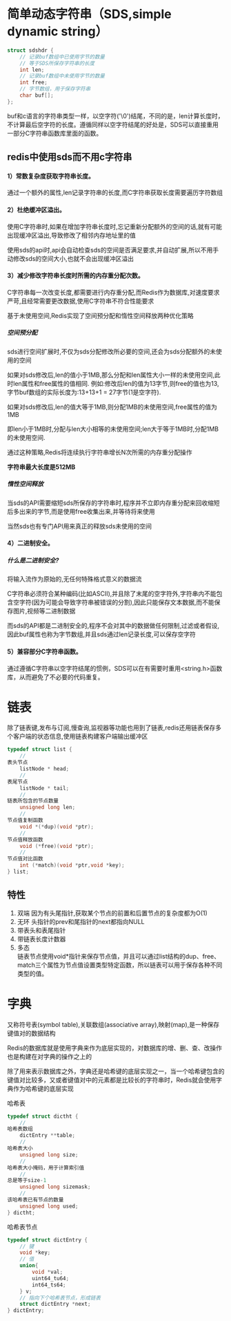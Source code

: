 # 简单动态字符串（SDS,simple dynamic string）

```c
struct sdshdr {
    // 记录buf数组中已使用字节的数量
    // 等于SDS所保存字符串的长度
    int len;
    // 记录buf数组中未使用字节的数量
    int free;
    // 字节数组，用于保存字符串
    char buf[];
};
```

buf和c语言的字符串类型一样，以空字符('\0')结尾，不同的是，len计算长度时，不计算最后空字符的长度。遵循同样以空字符结尾的好处是，SDS可以直接重用一部分C字符串函数库里面的函数。

## redis中使用sds而不用c字符串

#### 1）常数复杂度获取字符串长度。

通过一个额外的属性,len记录字符串的长度,而C字符串获取长度需要遍历字符数组

#### 2）杜绝缓冲区溢出。

使用C字符串时,如果在增加字符串长度时,忘记重新分配额外的空间的话,就有可能出现缓冲区溢出,导致修改了相邻内存地址里的值 

使用sds的api时,api会自动检查sds的空间是否满足要求,并自动扩展,所以不用手动修改sds的空间大小,也就不会出现缓冲区溢出

#### 3）减少修改字符串长度时所需的内存重分配次数。

C字符串每一次改变长度,都需要进行内存重分配,而Redis作为数据库,对速度要求严苛,且经常需要更改数据,使用C字符串不符合性能要求

基于未使用空间,Redis实现了空间预分配和惰性空间释放两种优化策略

##### 空间预分配

sds进行空间扩展时,不仅为sds分配修改所必要的空间,还会为sds分配额外的未使用的空间

如果对sds修改后,len的值小于1MB,那么分配和len属性大小一样的未使用空间,此时len属性和free属性的值相同.		例如:修改后len的值为13字节,则free的值也为13,字节buf数组的实际长度为:13+13+1  = 27字节(1是空字符).

如果对sds修改后,len的值大等于1MB,则分配1MB的未使用空间,free属性的值为1MB

即len小于1MB时,分配与len大小相等的未使用空间;len大于等于1MB时,分配1MB的未使用空间.

通过这种策略,Redis将连续执行字符串增长N次所需的内存重分配操作

**字符串最大长度是512MB**

##### 惰性空间释放

当sds的API需要缩短sds所保存的字符串时,程序并不立即内存重分配来回收缩短后多出来的字节,而是使用free收集出来,并等待将来使用

当然sds也有专门API用来真正的释放sds未使用的空间

#### 4）二进制安全。

##### 什么是二进制安全?

将输入流作为原始的,无任何特殊格式意义的数据流

C字符串必须符合某种编码(比如ASCII),并且除了末尾的空字符外,字符串内不能包含空字符(因为可能会导致字符串被错误的分割),因此只能保存文本数据,而不能保存图片,视频等二进制数据

而sds的API都是二进制安全的,程序不会对其中的数据做任何限制,过滤或者假设,因此buf属性也称为字节数组,并且sds通过len记录长度,可以保存空字符

#### 5）兼容部分C字符串函数。

通过遵循C字符串以空字符结尾的惯例，SDS可以在有需要时重用<string.h>函数库，从而避免了不必要的代码重复。

# 链表

除了链表键,发布与订阅,慢查询,监视器等功能也用到了链表,redis还用链表保存多个客户端的状态信息,使用链表构建客户端输出缓冲区

```c
typedef struct list {
    // 
表头节点
    listNode * head;
    // 
表尾节点
    listNode * tail;
    // 
链表所包含的节点数量
    unsigned long len;
    // 
节点值复制函数
    void *(*dup)(void *ptr);
    // 
节点值释放函数
    void (*free)(void *ptr);
    // 
节点值对比函数
    int (*match)(void *ptr,void *key);
} list;
```

## 特性

1. 双端 因为有头尾指针,获取某个节点的前置和后置节点的复杂度都为O(1)
2. 无环 头指针的prev和尾指针的next都指向NULL
3. 带表头和表尾指针
4. 带链表长度计数器
5. 多态  
   链表节点使用void*指针来保存节点值，并且可以通过list结构的dup、free、match三个属性为节点值设置类型特定函数，所以链表可以用于保存各种不同类型的值。

# 字典

又称符号表(symbol table),关联数组(associative array),映射(map),是一种保存键值对的数据结构

Redis的数据库就是使用字典来作为底层实现的，对数据库的增、删、查、改操作也是构建在对字典的操作之上的

除了用来表示数据库之外，字典还是哈希键的底层实现之一，当一个哈希键包含的键值对比较多，又或者键值对中的元素都是比较长的字符串时，Redis就会使用字典作为哈希键的底层实现

哈希表

```c
typedef struct dictht {
    // 
哈希表数组
    dictEntry **table;
    // 
哈希表大小
    unsigned long size;
    //
哈希表大小掩码，用于计算索引值
    //
总是等于size-1
    unsigned long sizemask;
    // 
该哈希表已有节点的数量
    unsigned long used;
} dictht;
```

哈希表节点

```c
typedef struct dictEntry {
    // 键
    void *key;
    // 值
    union{
        void *val;
        uint64_tu64;
        int64_ts64;
    } v;
    // 指向下个哈希表节点，形成链表
    struct dictEntry *next;
} dictEntry;
```

